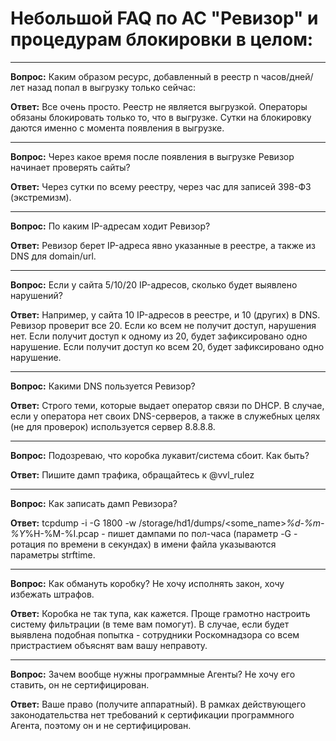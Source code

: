 # Небольшой FAQ по АС "Ревизор" и процедурам блокировки в целом:
***
**Вопрос:** Каким образом ресурс, добавленный в реестр n часов/дней/лет назад попал в выгрузку только сейчас:

**Ответ:** Все очень просто. Реестр не является выгрузкой. Операторы обязаны блокировать только то, что в выгрузке. Сутки на блокировку даются именно с момента появления в выгрузке.
***
**Вопрос:** Через какое время после появления в выгрузке Ревизор начинает проверять сайты?

**Ответ:** Через сутки по всему реестру, через час для записей 398-ФЗ (экстремизм).
***
**Вопрос:** По каким IP-адресам ходит Ревизор?

**Ответ:** Ревизор берет IP-адреса явно указанные в реестре, а также из DNS для domain/url.
***
**Вопрос:** Если у сайта 5/10/20 IP-адресов, сколько будет выявлено нарушений?

**Ответ:** Например, у сайта 10 IP-адресов в реестре, и 10 (других) в DNS. Ревизор проверит все 20. Если ко всем не получит доступ, нарушения нет. Если получит доступ к одному из 20, будет зафиксировано одно нарушение. Если получит доступ ко всем 20, будет зафиксировано одно нарушение.
***
**Вопрос:** Какими DNS пользуется Ревизор?

**Ответ:** Строго теми, которые выдает оператор связи по DHCP. В случае, если у оператора нет своих DNS-серверов, а также в служебных целях (не для проверок) используется сервер 8.8.8.8.
***
**Вопрос:** Подозреваю, что коробка лукавит/система сбоит. Как быть?

**Ответ:** Пишите дамп трафика, обращайтесь к @vvl_rulez
***
**Вопрос:** Как записать дамп Ревизора?

**Ответ:** tcpdump -i <iface> -G 1800 -w /storage/hd1/dumps/<some_name>_%d-%m-%Y_%H-%M-%I.pcap - пишет дампами по пол-часа (параметр -G - ротация по времени в секундах) в имени файла указываются параметры strftime.
***
**Вопрос:** Как обмануть коробку? Не хочу исполнять закон, хочу избежать штрафов.

**Ответ:** Коробка не так тупа, как кажется. Проще грамотно настроить систему фильтрации (в теме вам помогут). В случае, если будет выявлена подобная попытка - сотрудники Роскомнадзора со всем пристрастием объяснят вам вашу неправоту.
***
**Вопрос:** Зачем вообще нужны программные Агенты? Не хочу его ставить, он не сертифицирован.

**Ответ:** Ваше право (получите аппаратный). В рамках действующего законодательства нет требований к сертификации программного Агента, поэтому он и не сертифицирован.
